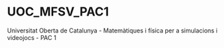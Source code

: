# UOC_MFSV_PAC1
Universitat Oberta de Catalunya - Matemàtiques i física per a simulacions i videojocs - PAC 1
